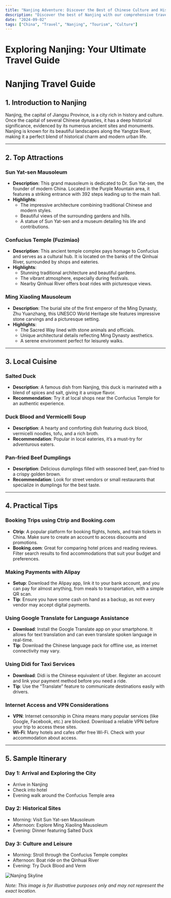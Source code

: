 ```yaml
---
title: "Nanjing Adventure: Discover the Best of Chinese Culture and History"
description: "Discover the best of Nanjing with our comprehensive travel guide. Explore top attractions, savor local cuisine, and get insider tips for an unforgettable Chinese adventure."
date: "2024-09-02"
tags: ["China", "Travel", "Nanjing", "Tourism", "Culture"]
---
```


# Exploring Nanjing: Your Ultimate Travel Guide

# Nanjing Travel Guide

## 1. Introduction to Nanjing
Nanjing, the capital of Jiangsu Province, is a city rich in history and culture. Once the capital of several Chinese dynasties, it has a deep historical significance, evidenced by its numerous ancient sites and monuments. Nanjing is known for its beautiful landscapes along the Yangtze River, making it a perfect blend of historical charm and modern urban life.

---

## 2. Top Attractions

### Sun Yat-sen Mausoleum
- **Description**: This grand mausoleum is dedicated to Dr. Sun Yat-sen, the founder of modern China. Located in the Purple Mountain area, it features a striking entrance with 392 steps leading up to the main hall.
- **Highlights**:
  - The impressive architecture combining traditional Chinese and modern styles.
  - Beautiful views of the surrounding gardens and hills.
  - A statue of Sun Yat-sen and a museum detailing his life and contributions.

### Confucius Temple (Fuzimiao)
- **Description**: This ancient temple complex pays homage to Confucius and serves as a cultural hub. It is located on the banks of the Qinhuai River, surrounded by shops and eateries.
- **Highlights**:
  - Stunning traditional architecture and beautiful gardens.
  - The vibrant atmosphere, especially during festivals.
  - Nearby Qinhuai River offers boat rides with picturesque views.

### Ming Xiaoling Mausoleum
- **Description**: The burial site of the first emperor of the Ming Dynasty, Zhu Yuanzhang, this UNESCO World Heritage site features impressive stone carvings and a picturesque setting.
- **Highlights**:
  - The Sacred Way lined with stone animals and officials.
  - Unique architectural details reflecting Ming Dynasty aesthetics.
  - A serene environment perfect for leisurely walks.

---

## 3. Local Cuisine

### Salted Duck
- **Description**: A famous dish from Nanjing, this duck is marinated with a blend of spices and salt, giving it a unique flavor.
- **Recommendation**: Try it at local shops near the Confucius Temple for an authentic experience.

### Duck Blood and Vermicelli Soup
- **Description**: A hearty and comforting dish featuring duck blood, vermicelli noodles, tofu, and a rich broth.
- **Recommendation**: Popular in local eateries, it’s a must-try for adventurous eaters.

### Pan-fried Beef Dumplings
- **Description**: Delicious dumplings filled with seasoned beef, pan-fried to a crispy golden brown.
- **Recommendation**: Look for street vendors or small restaurants that specialize in dumplings for the best taste.

---

## 4. Practical Tips

### Booking Trips using Ctrip and Booking.com
- **Ctrip**: A popular platform for booking flights, hotels, and train tickets in China. Make sure to create an account to access discounts and promotions.
- **Booking.com**: Great for comparing hotel prices and reading reviews. Filter search results to find accommodations that suit your budget and preferences.

### Making Payments with Alipay
- **Setup**: Download the Alipay app, link it to your bank account, and you can pay for almost anything, from meals to transportation, with a simple QR scan.
- **Tip**: Ensure you have some cash on hand as a backup, as not every vendor may accept digital payments.

### Using Google Translate for Language Assistance
- **Download**: Install the Google Translate app on your smartphone. It allows for text translation and can even translate spoken language in real-time.
- **Tip**: Download the Chinese language pack for offline use, as internet connectivity may vary.

### Using Didi for Taxi Services
- **Download**: Didi is the Chinese equivalent of Uber. Register an account and link your payment method before you need a ride.
- **Tip**: Use the “Translate” feature to communicate destinations easily with drivers.

### Internet Access and VPN Considerations
- **VPN**: Internet censorship in China means many popular services (like Google, Facebook, etc.) are blocked. Download a reliable VPN before your trip to access these sites.
- **Wi-Fi**: Many hotels and cafes offer free Wi-Fi. Check with your accommodation about access.

---

## 5. Sample Itinerary

### Day 1: Arrival and Exploring the City
- Arrive in Nanjing
- Check into hotel
- Evening walk around the Confucius Temple area

### Day 2: Historical Sites
- Morning: Visit Sun Yat-sen Mausoleum
- Afternoon: Explore Ming Xiaoling Mausoleum
- Evening: Dinner featuring Salted Duck

### Day 3: Culture and Leisure
- Morning: Stroll through the Confucius Temple complex
- Afternoon: Boat ride on the Qinhuai River
- Evening: Try Duck Blood and Verm

<img src="https://source.unsplash.com/1600x900/?Nanjing,cityscape" alt="Nanjing Skyline" loading="lazy">

*Note: This image is for illustrative purposes only and may not represent the exact location.*

